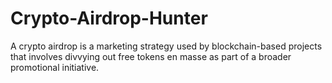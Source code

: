 # Crypto-Airdrop-Hunter
A crypto airdrop is a marketing strategy used by blockchain-based projects that involves divvying out free tokens en masse as part of a broader promotional initiative.
